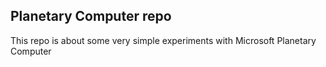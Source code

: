 ## Planetary Computer repo
This repo is about some very simple experiments with Microsoft Planetary Computer
